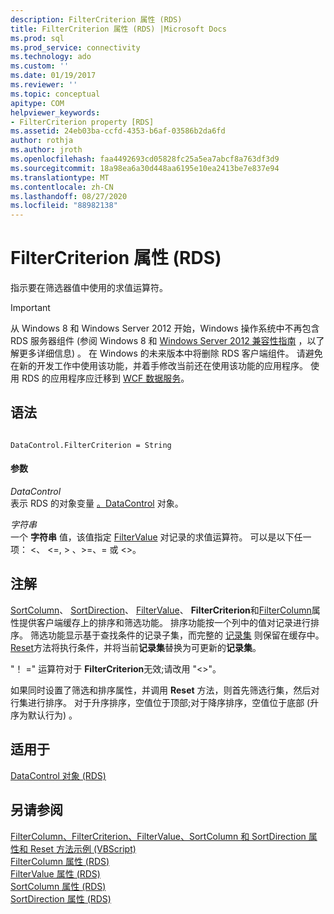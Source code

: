 ```yaml
---
description: FilterCriterion 属性 (RDS)
title: FilterCriterion 属性 (RDS) |Microsoft Docs
ms.prod: sql
ms.prod_service: connectivity
ms.technology: ado
ms.custom: ''
ms.date: 01/19/2017
ms.reviewer: ''
ms.topic: conceptual
apitype: COM
helpviewer_keywords:
- FilterCriterion property [RDS]
ms.assetid: 24eb03ba-ccfd-4353-b6af-03586b2da6fd
author: rothja
ms.author: jroth
ms.openlocfilehash: faa4492693cd05828fc25a5ea7abcf8a763df3d9
ms.sourcegitcommit: 18a98ea6a30d448aa6195e10ea2413be7e837e94
ms.translationtype: MT
ms.contentlocale: zh-CN
ms.lasthandoff: 08/27/2020
ms.locfileid: "88982138"
---
```

# <a name="filtercriterion-property-rds"></a>FilterCriterion 属性 (RDS)
指示要在筛选器值中使用的求值运算符。  
  
> [!IMPORTANT]
>  从 Windows 8 和 Windows Server 2012 开始，Windows 操作系统中不再包含 RDS 服务器组件 (参阅 Windows 8 和 [Windows Server 2012 兼容性指南](https://www.microsoft.com/download/details.aspx?id=27416) ，以了解更多详细信息) 。 在 Windows 的未来版本中将删除 RDS 客户端组件。 请避免在新的开发工作中使用该功能，并着手修改当前还在使用该功能的应用程序。 使用 RDS 的应用程序应迁移到 [WCF 数据服务](https://go.microsoft.com/fwlink/?LinkId=199565)。  
  
## <a name="syntax"></a>语法  
  
```  
  
DataControl.FilterCriterion = String  
```  
  
#### <a name="parameters"></a>参数  
 *DataControl*  
 表示 RDS 的对象变量 [。DataControl](./datacontrol-object-rds.md) 对象。  
  
 *字符串*  
 一个 **字符串** 值，该值指定 [FilterValue](./filtervalue-property-rds.md) 对记录的求值运算符。 可以是以下任一项： <、 \<=, > 、>=、= 或 <>。  
  
## <a name="remarks"></a>注解  
 [SortColumn](./sortcolumn-property-rds.md)、 [SortDirection](./sortdirection-property-rds.md)、 [FilterValue](./filtervalue-property-rds.md)、 **FilterCriterion**和[FilterColumn](./filtercolumn-property-rds.md)属性提供客户端缓存上的排序和筛选功能。 排序功能按一个列中的值对记录进行排序。 筛选功能显示基于查找条件的记录子集，而完整的 [记录集](../ado-api/recordset-object-ado.md) 则保留在缓存中。 [Reset](./reset-method-rds.md)方法将执行条件，并将当前**记录集**替换为可更新的**记录集**。  
  
 "！ =" 运算符对于 **FilterCriterion**无效;请改用 "<>"。  
  
 如果同时设置了筛选和排序属性，并调用 **Reset** 方法，则首先筛选行集，然后对行集进行排序。 对于升序排序，空值位于顶部;对于降序排序，空值位于底部 (升序为默认行为) 。  
  
## <a name="applies-to"></a>适用于  
 [DataControl 对象 (RDS)](./datacontrol-object-rds.md)  
  
## <a name="see-also"></a>另请参阅  
 [FilterColumn、FilterCriterion、FilterValue、SortColumn 和 SortDirection 属性和 Reset 方法示例 (VBScript) ](./filter-column-criterion-value-sortcolumn-sortdirection-example-vbscript.md)   
 [FilterColumn 属性 (RDS) ](./filtercolumn-property-rds.md)   
 [FilterValue 属性 (RDS) ](./filtervalue-property-rds.md)   
 [SortColumn 属性 (RDS) ](./sortcolumn-property-rds.md)   
 [SortDirection 属性 (RDS)](./sortdirection-property-rds.md)